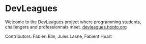 DevLeagues
==========
Welcome to the DevLeagues project where programming students, challengers and professionnals meet.
[devleagues.hopto.org](http://devleagues.hopto.org)

Contributors: Fabien Blin, Jules Lasne, Fabient Huart
